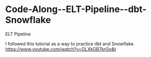 # Code-Along--ELT-Pipeline--dbt-Snowflake
ELT Pipeline

I followed this tutorial as a way to practice dbt and Snowflake.
https://www.youtube.com/watch?v=OLXkGB7krGo&t

